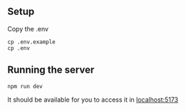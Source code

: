 ## Setup
Copy the .env
```
cp .env.example
cp .env
```
## Running the server
```
npm run dev
```
It should be available for you to access it in [localhost:5173](http://localhost:5173)
